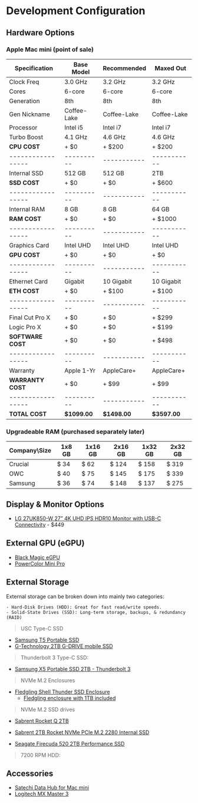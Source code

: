 # Development Configuration

## Hardware Options

### Apple Mac mini (point of sale)

Specification     | Base Model | Recommended | Maxed Out
----------------- | ---------- | ----------- | ---------
Clock Freq        | 3.0 GHz    | 3.2 GHz     | 3.2 GHz
Cores             | 6-core     | 6-core      | 6-core
Generation        | 8th        | 8th         | 8th
Gen Nickname      | Coffee-Lake| Coffee-Lake | Coffee-Lake
Processor         | Intel i5   | Intel i7    | Intel i7
Turbo Boost       | 4.1 GHz    | 4.6 GHz     | 4.6 GHz
**CPU COST**      | + $0       | + $200      | + $200
----------------- | ---------- | ----------- | -----------
Internal SSD      | 512 GB     | 512 GB      | 2TB
**SSD COST**      | + $0       | + $0        | + $600
----------------- | ---------- | ----------- | -----------
Internal RAM      | 8 GB       | 8 GB        | 64 GB
**RAM COST**      | + $0       | + $0        | + $1000
----------------- | ---------- | ----------- | -----------
Graphics Card     | Intel UHD  | Intel UHD   | Intel UHD
**GPU COST**      | + $0       | + $0        | + $0
----------------- | ---------- | ----------- | -----------
Ethernet Card     | Gigabit    | 10 Gigabit  | 10 Gigabit
**ETH COST**      | + $0       | + $100      | + $100
----------------- | ---------- | ----------- | -----------
Final Cut Pro X   | + $0       | + $0        | + $299
Logic Pro X       | + $0       | + $0        | + $199
**SOFTWARE COST** | + $0       | + $0        | + $498
----------------- | ---------- | ----------- | -----------
Warranty          | Apple 1-Yr | AppleCare+  | AppleCare+
**WARRANTY COST** | + $0       | + $99       | + $99
----------------- | ---------- | ----------- | -----------
**TOTAL COST**    |**$1099.00**|**$1498.00** |**$3597.00**

### Upgradeable RAM (purchased separately later)

Company\Size | 1x8 GB | 1x16 GB | 2x16 GB | 1x32 GB | 2x32 GB
------------ | ------ | ------  | ------- | ------- | ------- 
Crucial      | $ 34   | $ 62    | $ 124   | $ 158   | $ 319
OWC          | $ 40   | $ 75    | $ 145   | $ 175   | $ 339
Samsung      | $ 36   | $ 74    | $ 148   | $ 137   | $ 275

## Display & Monitor Options

- [LG 27UK850-W 27” 4K UHD IPS HDR10 Monitor with USB-C Connectivity](https://www.amazon.com/gp/product/B078GVTD9N/ref=ox_sc_act_title_5?smid=ATVPDKIKX0DER&psc=1) - $449

## External GPU (eGPU)

- [Black Magic eGPU](https://www.apple.com/shop/product/HM8Y2VC/A/blackmagic-egpu)
- [PowerColor Mini Pro](https://www.amazon.com/PowerColor-Mini-RX570-eGPU-Thunderbolt3/dp/B07Q4R7GZR)

## External Storage

External storage can be broken down into mainly two categories:
    
    - Hard-Disk Drives (HDD): Great for fast read/write speeds.
    - Solid-State Drives (SSD): Long-term storage, backups, & redundancy (RAID)

> USC Type-C SSD
- [Samsung T5 Portable SSD](https://www.amazon.com/Samsung-T5-Portable-SSD-MU-PA2T0B/dp/B073H4GPLQ/ref=sr_1_4?dchild=1&keywords=samsung+thunderbolt+3+ssd&qid=1590624310&s=electronics&sr=1-4)
- [G-Technology 2TB G-DRIVE mobile SSD](https://www.amazon.com/G-Technology-0G06054-G-Drive-Portable-Storage/dp/B0765LJWFZ/ref=sr_1_2?dchild=1&keywords=G-Technology-0G06054-G-Drive-Portable-Storage&qid=1590624942&sr=8-2)

> Thunderbolt 3 Type-C SSD:
- [Samsung X5 Portable SSD 2TB - Thunderbolt 3](https://www.amazon.com/dp/B07GBTY82P?ref=emc_p_m_9_b&th=1)

> NVMe M.2 Enclosures
- [Fledgling Shell Thunder SSD Enclosure](https://www.amazon.com/Shell-Thunder-Enclosure-Only-Fledging/dp/B07QY9V2KM/ref=sr_1_1_sspa?dchild=1&keywords=thunderbolt+3+nvme+m.2+enclosure&qid=1590625546&s=electronics&sr=1-1-spons&psc=1&spLa=ZW5jcnlwdGVkUXVhbGlmaWVyPUFPRTlNTUY0UEpSMFImZW5jcnlwdGVkSWQ9QTAyMzYyNTcxOTJBRVpIUlVCTFdBJmVuY3J5cHRlZEFkSWQ9QTEwNDA4MDJCWkZCNkhaNTZMN1Amd2lkZ2V0TmFtZT1zcF9hdGYmYWN0aW9uPWNsaWNrUmVkaXJlY3QmZG9Ob3RMb2dDbGljaz10cnVl)
    - [Fledgling enclosure with 1TB included](https://www.amazon.com/Shell-Thunder-Enclosure-Only-Fledging/dp/B07QZCXBT2/ref=sr_1_1_sspa?dchild=1&keywords=thunderbolt%2B3%2Bnvme%2Bm.2%2Benclosure&qid=1590625546&s=electronics&sr=1-1-spons&spLa=ZW5jcnlwdGVkUXVhbGlmaWVyPUFPRTlNTUY0UEpSMFImZW5jcnlwdGVkSWQ9QTAyMzYyNTcxOTJBRVpIUlVCTFdBJmVuY3J5cHRlZEFkSWQ9QTEwNDA4MDJCWkZCNkhaNTZMN1Amd2lkZ2V0TmFtZT1zcF9hdGYmYWN0aW9uPWNsaWNrUmVkaXJlY3QmZG9Ob3RMb2dDbGljaz10cnVl&th=1)

> NVMe M.2 SSD drives

- [Sabrent Rocket Q 2TB](https://www.amazon.com/Sabrent-Rocket-Internal-Performance-SB-RKTQ-1TB/dp/B0829DZH2W/ref=sr_1_5?crid=WILBZ1OMXUDY&dchild=1&keywords=nvme%2Bm.2%2Bssd&qid=1590625938&s=electronics&sprefix=nvme%2Bm.2%2B%2Celectronics%2C162&sr=1-5&th=1)

- [Sabrent 2TB Rocket NVMe PCIe M.2 2280 Internal SSD](https://www.amazon.com/dp/B07MTQTNVR/ref=twister_B085GG5QDR?_encoding=UTF8&th=1)

- [Seagate Firecuda 520 2TB Performance SSD](https://www.amazon.com/dp/B07ZPRPFQY?ref=dacx_dp_5142254750401_6381179620901&aaxitk=wIJLwfqBF2w1o-AuivOxZw&th=1)



> 7200 RPM HDD:


## Accessories

- [Satechi Data Hub for Mac mini](https://www.amazon.com/gp/product/B07YSWZNNW/ref=ox_sc_act_title_3?smid=A35D5ON3677H9N&psc=1)
- [Logitech MX Master 3]() 
